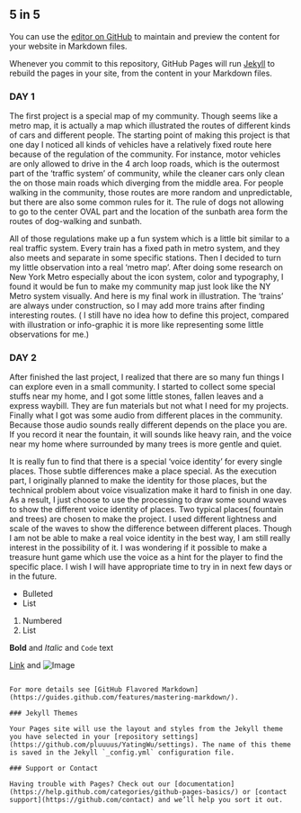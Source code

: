 ## 5 in 5

You can use the [editor on GitHub](https://github.com/pluuuus/YatingWu/edit/master/README.md) to maintain and preview the content for your website in Markdown files.

Whenever you commit to this repository, GitHub Pages will run [Jekyll](https://jekyllrb.com/) to rebuild the pages in your site, from the content in your Markdown files.

### DAY 1


The first project is a special map of my community. Though seems like a metro map, it is actually  a map which illustrated the routes of different kinds of cars and different people. The starting point of making this project is that one day I noticed all kinds of vehicles have a relatively fixed route here because of the regulation of the community. For instance, motor vehicles are only allowed to drive in the 4 arch loop roads, which is the outermost part of the ‘traffic system’ of community, while the cleaner cars only clean the on those main roads which diverging from the middle area. For people walking in the community, those routes are more random and unpredictable, but there are also some common rules for it. The rule of dogs not allowing to go to the center OVAL part and the location of the sunbath area form the routes of dog-walking and sunbath. 

All of those regulations make up a fun system which is a little bit similar to a real traffic system. Every train has a fixed path in metro system, and they also meets and separate in some specific stations. Then I decided to turn my little observation into a real ‘metro map’. After doing some research on New York Metro especially about the icon system, color and typography, I found it would be fun to make my community map just look like the NY Metro system visually. And here is my final work in illustration. The ‘trains’ are always under construction, so I may add more trains after finding interesting routes. ( I still have no idea how to define this project, compared with illustration or info-graphic it is more like representing some little observations for me.)



### DAY 2


After finished the last project, I realized that there are so many fun things I can explore even in a small community. I started to collect some special stuffs near my home, and I got some little stones, fallen leaves and a express waybill. They are fun materials but not what I need for my projects. Finally what I got was some audio from different places in the community. Because those audio sounds really different depends on the place you are. If you record it near the fountain, it will sounds like heavy rain, and the voice near my home where surrounded by many trees is more gentle and quiet.

It is really fun to find that there is a special ‘voice identity’ for every single places. Those subtle differences make a place special. As the execution part, I originally planned to make the identity for those places, but the technical problem about voice visualization make it hard to finish in one day. As a result, I just choose to use the processing to draw some sound waves to show the different voice identity of places. Two typical places( fountain and trees) are chosen to make the project. I used different lightness and scale of the waves to show the difference between different places. Though I am not be able to make a real voice identity in the best way, I am still really interest in the possibility of it. I was wondering if it possible to make a treasure hunt game which use the voice as a hint for the player to find the specific place. I wish I will have appropriate time to try in in next few days or in the future.

- Bulleted
- List

1. Numbered
2. List

**Bold** and _Italic_ and `Code` text

[Link](url) and ![Image](src)
```

For more details see [GitHub Flavored Markdown](https://guides.github.com/features/mastering-markdown/).

### Jekyll Themes

Your Pages site will use the layout and styles from the Jekyll theme you have selected in your [repository settings](https://github.com/pluuuus/YatingWu/settings). The name of this theme is saved in the Jekyll `_config.yml` configuration file.

### Support or Contact

Having trouble with Pages? Check out our [documentation](https://help.github.com/categories/github-pages-basics/) or [contact support](https://github.com/contact) and we’ll help you sort it out.
